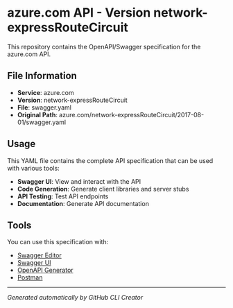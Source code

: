 # azure.com API - Version network-expressRouteCircuit

This repository contains the OpenAPI/Swagger specification for the azure.com API.

## File Information

- **Service**: azure.com
- **Version**: network-expressRouteCircuit
- **File**: swagger.yaml
- **Original Path**: azure.com/network-expressRouteCircuit/2017-08-01/swagger.yaml

## Usage

This YAML file contains the complete API specification that can be used with various tools:

- **Swagger UI**: View and interact with the API
- **Code Generation**: Generate client libraries and server stubs
- **API Testing**: Test API endpoints
- **Documentation**: Generate API documentation

## Tools

You can use this specification with:

- [Swagger Editor](https://editor.swagger.io/)
- [Swagger UI](https://swagger.io/tools/swagger-ui/)
- [OpenAPI Generator](https://openapi-generator.tech/)
- [Postman](https://www.postman.com/)

---

*Generated automatically by GitHub CLI Creator*
